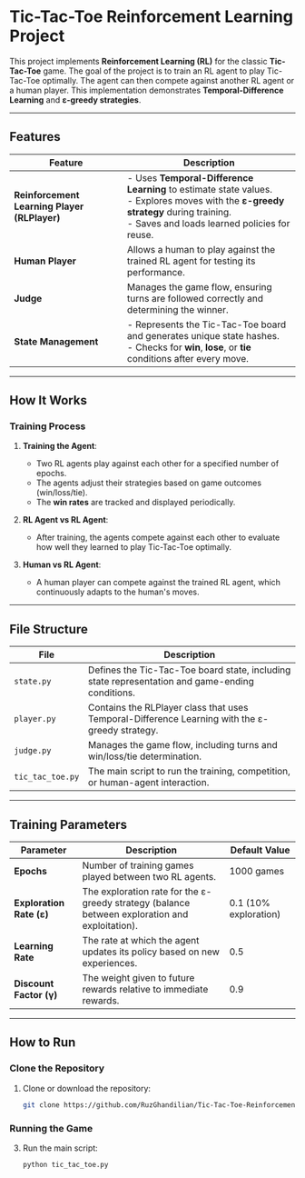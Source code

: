 # Tic-Tac-Toe Reinforcement Learning Project

This project implements **Reinforcement Learning (RL)** for the classic **Tic-Tac-Toe** game. The goal of the project is to train an RL agent to play Tic-Tac-Toe optimally. The agent can then compete against another RL agent or a human player. This implementation demonstrates **Temporal-Difference Learning** and **ε-greedy strategies**.

---

## **Features**

| **Feature**                | **Description**                                                                                                                                     |
|----------------------------|-----------------------------------------------------------------------------------------------------------------------------------------------------|
| **Reinforcement Learning Player (RLPlayer)** | - Uses **Temporal-Difference Learning** to estimate state values. <br> - Explores moves with the **ε-greedy strategy** during training. <br> - Saves and loads learned policies for reuse. |
| **Human Player**            | Allows a human to play against the trained RL agent for testing its performance.                                                                    |
| **Judge**                   | Manages the game flow, ensuring turns are followed correctly and determining the winner.                                                            |
| **State Management**        | - Represents the Tic-Tac-Toe board and generates unique state hashes. <br> - Checks for **win**, **lose**, or **tie** conditions after every move. |

---

## **How It Works**

### **Training Process**

1. **Training the Agent**:
   - Two RL agents play against each other for a specified number of epochs.
   - The agents adjust their strategies based on game outcomes (win/loss/tie).
   - The **win rates** are tracked and displayed periodically.

2. **RL Agent vs RL Agent**:
   - After training, the agents compete against each other to evaluate how well they learned to play Tic-Tac-Toe optimally.

3. **Human vs RL Agent**:
   - A human player can compete against the trained RL agent, which continuously adapts to the human's moves.


---

## **File Structure**

| **File**                 | **Description**                                                                 |
|--------------------------|---------------------------------------------------------------------------------|
| `state.py`               | Defines the Tic-Tac-Toe board state, including state representation and game-ending conditions. |
| `player.py`              | Contains the RLPlayer class that uses Temporal-Difference Learning with the ε-greedy strategy. |
| `judge.py`               | Manages the game flow, including turns and win/loss/tie determination. |
| `tic_tac_toe.py`         | The main script to run the training, competition, or human-agent interaction. |

---

## **Training Parameters**

| **Parameter**            | **Description**                                                                            | **Default Value** |
|--------------------------|--------------------------------------------------------------------------------------------|-------------------|
| **Epochs**               | Number of training games played between two RL agents.                                     | 1000 games        |
| **Exploration Rate (ε)** | The exploration rate for the ε-greedy strategy (balance between exploration and exploitation). | 0.1 (10% exploration) |
| **Learning Rate**        | The rate at which the agent updates its policy based on new experiences.                   | 0.5               |
| **Discount Factor (γ)**  | The weight given to future rewards relative to immediate rewards.                          | 0.9               |

---

## **How to Run**

### **Clone the Repository**

1. Clone or download the repository:
   ```bash
   git clone https://github.com/RuzGhandilian/Tic-Tac-Toe-Reinforcement-Learning.git
   ```

### **Running the Game**

3. Run the main script:
   ```bash
   python tic_tac_toe.py
   ```
